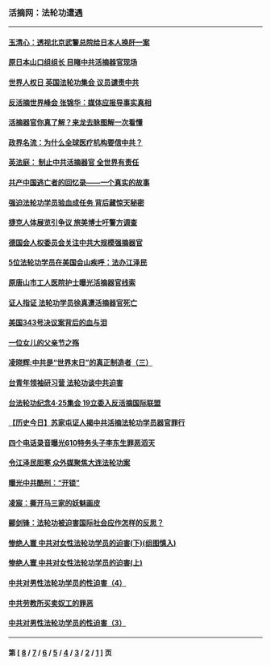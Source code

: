 ### 活摘网：法轮功遭遇
---
#### [玉清心：透视北京武警总院给日本人换肝一案](../../pages/nf5881/n13771978.md?10300430) 
#### [原日本山口组组长 目睹中共活摘器官现场](../../pages/nf5881/n13767360.md?10300430) 
#### [世界人权日 英国法轮功集会 议员谴责中共](../../pages/nf5881/n13431763.md?10300430) 
#### [反活摘世界峰会 张锦华：媒体应报导事实真相](../../pages/nf5881/n13278502.md?10300430) 
#### [活摘器官你真了解？来龙去脉图解一次看懂](../../pages/nf5881/n13013820.md?10300430) 
#### [政界名流：为什么全球医疗机构要信中共？](../../pages/nf5881/n11945479.md?10300430) 
#### [英法庭： 制止中共活摘器官 全世界有责任](../../pages/nf5881/n11330691.md?10300430) 
#### [共产中国逃亡者的回忆录——一个真实的故事](../../pages/nf5881/n10918649.md?10300430) 
#### [强迫法轮功学员验血成任务 背后藏惊天秘密](../../pages/nf5881/n4252384.md?10300430) 
#### [捷克人体展览引争议 旅美博士吁警方调查](../../pages/nf5881/n9429187.md?10300430) 
#### [德国会人权委员会关注中共大规模强摘器官](../../pages/nf5881/n8418950.md?10300430) 
#### [5位法轮功学员在美国会山疾呼：法办江泽民](../../pages/nf5881/n8101519.md?10300430) 
#### [原唐山市工人医院护士曝光活摘器官线索](../../pages/nf5881/n8076384.md?10300430) 
#### [证人指证 法轮功学员徐真遭活摘器官死亡](../../pages/nf5881/n8042467.md?10300430) 
#### [美国343号决议案背后的血与泪](../../pages/nf5881/n8020684.md?10300430) 
#### [一位女儿的父亲节之殇](../../pages/nf5881/n8014122.md?10300430) 
#### [凌晓辉:中共是“世界末日”的真正制造者（三）](../../pages/nf5881/n4210333.md?10300430) 
#### [台青年领袖研习营 法轮功谈中共迫害](../../pages/nf5881/n4141857.md?10300430) 
#### [台法轮功纪念4‧25集会 19立委入反活摘国际联盟](../../pages/nf5881/n4141821.md?10300430) 
#### [【历史今日】苏家屯证人揭中共活摘法轮功学员器官罪行](../../pages/nf5881/n4135912.md?10300430) 
#### [四个电话录音曝光610特务头子李东生罪恶滔天](../../pages/nf5881/n4040060.md?10300430) 
#### [令江泽民胆寒 众外媒聚焦大连法轮功案](../../pages/nf5881/n3932671.md?10300430) 
#### [曝光中共酷刑：“开锁”](../../pages/nf5881/n3889373.md?10300430) 
#### [凌宸：撕开马三家的妖魅画皮](../../pages/nf5881/n3849369.md?10300430) 
#### [郦剑锋：法轮功被迫害国际社会应作怎样的反思？](../../pages/nf5881/n3824560.md?10300430) 
#### [惨绝人寰 中共对女性法轮功学员的迫害(下)(组图慎入)](../../pages/nf5881/n3816285.md?10300430) 
#### [惨绝人寰 中共对女性法轮功学员的迫害(上)](../../pages/nf5881/n3815374.md?10300430) 
#### [中共对男性法轮功学员的性迫害（4）](../../pages/nf5881/n3769144.md?10300430) 
#### [中共劳教所买卖奴工的罪恶](../../pages/nf5881/n3769378.md?10300430) 
#### [中共对男性法轮功学员的性迫害（3）](../../pages/nf5881/n3768231.md?10300430) 

---
#### 第 [ [8](./8.md?10300430) / [7](./7.md?10300430) / [6](./6.md?10300430) / [5](./5.md?10300430) / [4](./4.md?10300430) / [3](./3.md?10300430) / [2](./2.md?10300430) / [1](./1.md?10300430) ] 页
